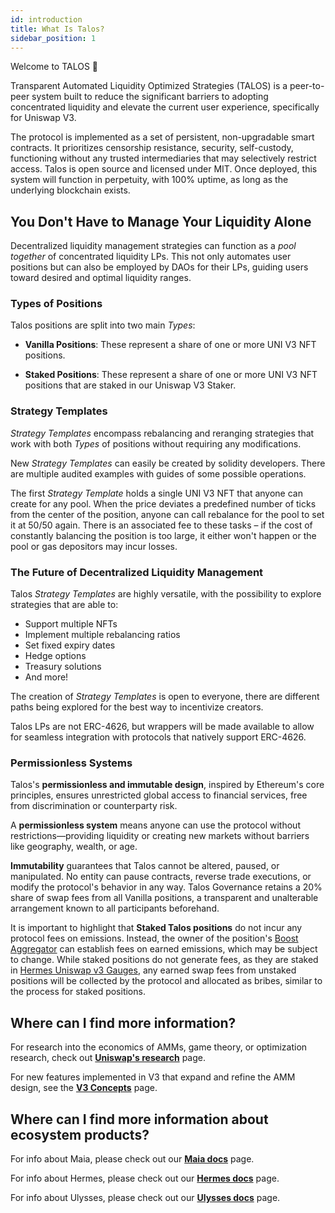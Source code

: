 ```yaml
---
id: introduction
title: What Is Talos?
sidebar_position: 1
---
```


[//]: # 'TODO: Add links to Uniswap V3 specific information'

Welcome to TALOS 👋

Transparent Automated Liquidity Optimized Strategies (TALOS) is a peer-to-peer system built to reduce the significant barriers to adopting concentrated liquidity and elevate the current user experience, specifically for Uniswap V3.

The protocol is implemented as a set of persistent, non-upgradable smart contracts. It prioritizes censorship resistance, security, self-custody, functioning without any trusted intermediaries that may selectively restrict access. Talos is open source and licensed under MIT. Once deployed, this system will function in perpetuity, with 100% uptime, as long as the underlying blockchain exists.

## You Don't Have to Manage Your Liquidity Alone

Decentralized liquidity management strategies can function as a _pool together_ of concentrated liquidity LPs. This not only automates user positions but can also be employed by DAOs for their LPs, guiding users toward desired and optimal liquidity ranges.

### Types of Positions

Talos positions are split into two main _Types_:

- **Vanilla Positions**: These represent a share of one or more UNI V3 NFT positions.

- **Staked Positions**: These represent a share of one or more UNI V3 NFT positions that are staked in our Uniswap V3 Staker.

### Strategy Templates

_Strategy Templates_ encompass rebalancing and reranging strategies that work with both _Types_ of positions without requiring any modifications.

New _Strategy Templates_ can easily be created by solidity developers. There are multiple audited examples with guides of some possible operations.

The first _Strategy Template_ holds a single UNI V3 NFT that anyone can create for any pool. When the price deviates a predefined number of ticks from the center of the position, anyone can call rebalance for the pool to set it at 50/50 again. There is an associated fee to these tasks – if the cost of constantly balancing the position is too large, it either won't happen or the pool or gas depositors may incur losses.

### The Future of Decentralized Liquidity Management

Talos _Strategy Templates_ are highly versatile, with the possibility to explore strategies that are able to:

- Support multiple NFTs
- Implement multiple rebalancing ratios
- Set fixed expiry dates
- Hedge options
- Treasury solutions
- And more!

The creation of _Strategy Templates_ is open to everyone, there are different paths being explored for the best way to incentivize creators.

Talos LPs are not ERC-4626, but wrappers will be made available to allow for seamless integration with protocols that natively support ERC-4626.

### Permissionless Systems

Talos's **permissionless and immutable design**, inspired by Ethereum's core principles, ensures unrestricted global access to financial services, free from discrimination or counterparty risk.

A **permissionless system** means anyone can use the protocol without restrictions—providing liquidity or creating new markets without barriers like geography, wealth, or age.

**Immutability** guarantees that Talos cannot be altered, paused, or manipulated. No entity can pause contracts, reverse trade executions, or modify the protocol's behavior in any way. Talos Governance retains a 20% share of swap fees from all Vanilla positions, a transparent and unalterable arrangement known to all participants beforehand.

It is important to highlight that **Staked Talos positions** do not incur any protocol fees on emissions. Instead, the owner of the position's [Boost Aggregator](../Hermes/overview/gauges/boost-aggregator) can establish fees on earned emissions, which may be subject to change. While staked positions do not generate fees, as they are staked in [Hermes Uniswap v3 Gauges](../Hermes/overview/gauges/uni-v3), any earned swap fees from unstaked positions will be collected by the protocol and allocated as bribes, similar to the process for staked positions.

## Where can I find more information?

For research into the economics of AMMs, game theory, or optimization research, check out [**Uniswap's research**](https://docs.uniswap.org/concepts/research) page.

For new features implemented in V3 that expand and refine the AMM design, see the [**V3 Concepts**](https://docs.uniswap.org/concepts/protocol/concentrated-liquidity) page.

## Where can I find more information about ecosystem products?

For info about Maia, please check out our [**Maia docs**](../introduction) page.

For info about Hermes, please check out our [**Hermes docs**](../Hermes/introduction) page.

For info about Ulysses, please check out our [**Ulysses docs**](../Ulysses/introduction) page.
